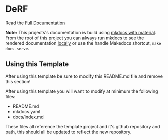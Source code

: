# DeRF


Read the [Full Documentation](docs/index.md)


**Note:** This projects's documentation is build using [mkdocs with material](https://squidfunk.github.io/mkdocs-material/). From the root of this project you can always run mkdocs to see the rendered documentation [locally](http://localhost:8000) or use the handle Makedocs shortcut, `make docs-serve`.

## Using this Template

After using this template be sure to modify this README.md file and remove this section!

After using this template you will want to modify at minimum the following files:

- README.md
- mkdocs.yaml
- docs/index.md

These files all reference the template project and it's github repository and path, this should all be updated to reflect the new repository.